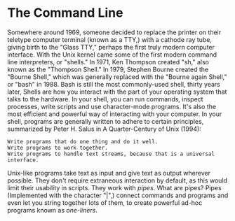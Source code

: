 # The Command Line
Somewhere around 1969, someone decided to replace the printer on their teletype computer terminal (known as a TTY,) with a cathode ray tube, giving birth to the "Glass TTY," perhaps the first truly modern computer interface.
With the Unix kernel came some of the first modern command line interpreters, or "shells." In 1971, Ken Thompson created "sh," also known as the "Thompson Shell."
In 1979, Stephen Bourne created the "Bourne Shell," which was generally replaced with the "Bourne again Shell," or "bash" in 1988.  Bash is still the most commonly-used shell, thirty years later,
Shells are how you interact with the part of your operating system that talks to the hardware.  In your shell, you can run commands, inspect processes, write scripts and use character-mode programs.
It's also the most efficient and powerful way of interacting with your computer.
In your shell, programs are generally written to adhere to certain principles, summarized by Peter H. Salus in A Quarter-Century of Unix (1994):

    Write programs that do one thing and do it well.
    Write programs to work together.
    Write programs to handle text streams, because that is a universal interface.

Unix-like programs take text as input and give text as output wherever possible.  They don't require extraneous interaction by default, as this would limit their usability in scripts.
They work with *pipes*. What are pipes? Pipes (Implemented with the character "|",) connect commands and programs and even let you string together lots of them, to create powerful ad-hoc programs known as *one-liners*.
